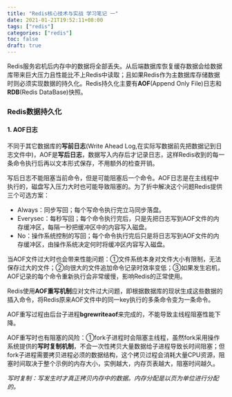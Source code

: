 ```yaml
---
title: "Redis核心技术与实战 学习笔记 一"
date: 2021-01-21T19:52:11+08:00
tags: ["redis"]
categories: ["redis"]
toc: false
draft: true
---
```


Redis服务宕机后内存中的数据将全部丢失。从后端数据库恢复缓存数据会给数据库带来巨大压力且性能比不上Redis中读取；且如果Redis作为主数据库存储数据时则必须实现数据的持久化。Redis持久化主要有**AOF**(Append Only File)日志和**RDB**(Redis DataBase)快照。

<!--more-->

### Redis数据持久化

#### 1. AOF日志

不同于其它数据库的**写前日志**(Write Ahead Log,在实际写数据前先把数据记到日志文件中)，AOF是**写后日志**，数据写入内存后才记录日志，这样Redis收到的每一条命令执行后再以文本形式保存，不用额外的检查开销。

写后日志不能阻塞当前命令，但是可能阻塞后一个命令。AOF日志是在主线程中执行的，磁盘写入压力大时也可能导致阻塞的。为了折中解决这个问题Redis提供三个可选方案：

- Always：同步写回；每个写命令执行完立马同步落盘。
- Everysec：每秒写回；每个命令执行完后，只是先把日志写到AOF文件的内存缓冲区，每隔一秒把缓冲区中的内容写入磁盘。
- No：操作系统控制的写回；每个命令执行完后只是将日志写到AOF文件的内存缓冲区，由操作系统决定何时将缓冲区内容写入磁盘。

当AOF文件过大时也会带来性能问题：①文件系统本身对文件大小有限制，无法保存过大的文件；②向很大的文件追加命令记录时效率变低；③如果发生宕机，AOF记录的每个命令重新执行会非常缓慢，影响Redis的正常使用。

Redis使用**AOF重写机制**应对文件过大问题，即根据数据库的现状生成这些数据的插入命令，将Redis原来AOF文件中的同一key执行的多条命令变为一条命令。

AOF重写过程由后台子进程**bgrewriteaof**来完成的，不能导致主线程阻塞性能下降。

AOF重写时也有阻塞的风险：①fork子进程时会阻塞主线程，虽然fork采用操作系统提供的**写时复制机制**，不会一次性拷贝大量数据给子进程导致长时间阻塞；但fork子进程需要拷贝进程必须的数据结构，这个拷贝过程会消耗大量CPU资源，阻塞时间取决于整个示例的内存大小，实例越大，内存页表越大，阻塞时间越久。

*写时复制：写发生时才真正拷贝内存中的数据。内存分配是以页为单位进行分配的。*